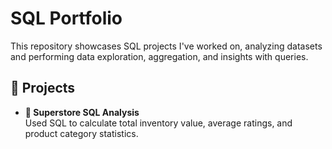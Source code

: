 # SQL Portfolio

This repository showcases SQL projects I've worked on, analyzing datasets and performing data exploration, aggregation, and insights with queries.

## 📁 Projects

- **🏬 Superstore SQL Analysis**  
  Used SQL to calculate total inventory value, average ratings, and product category statistics.  

